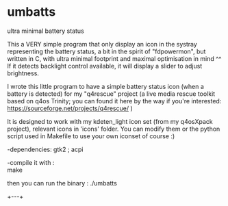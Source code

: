 # umbatts
ultra minimal battery status

This a VERY simple program that only display an icon in the systray representing the battery status, a bit in the spirit of "fdpowermon", but written in C, with ultra minimal footprint and maximal optimisation in mind ^^  
If it detects backlight control available, it will display a slider to adjust brightness.
  
I wrote this little program to have a simple battery status icon (when a battery is detected) for my "q4rescue" project (a live media rescue toolkit based on q4os Trinity; you can found it here by the way if you're interested: https://sourceforge.net/projects/q4rescue/ )  
  
It is designed to work with my kdeten_light icon set (from my q4osXpack project), relevant icons in 'icons' folder. You can modify them or the python script used in Makefile to use your own iconset of course :)  
  
-dependencies: gtk2 ; acpi  
  
-compile it with :   
make
                         
  
then you can run the binary : ./umbatts  
  
+---+

